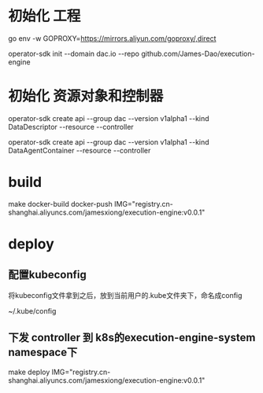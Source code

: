 
# 初始化 工程

go env -w GOPROXY=https://mirrors.aliyun.com/goproxy/,direct

operator-sdk init --domain dac.io --repo github.com/James-Dao/execution-engine


# 初始化 资源对象和控制器

operator-sdk create api --group dac --version v1alpha1 --kind DataDescriptor --resource --controller

operator-sdk create api --group dac --version v1alpha1 --kind DataAgentContainer --resource --controller




# build

make docker-build docker-push IMG="registry.cn-shanghai.aliyuncs.com/jamesxiong/execution-engine:v0.0.1"



# deploy

## 配置kubeconfig

将kubeconfig文件拿到之后，放到当前用户的.kube文件夹下，命名成config

~/.kube/config




## 下发 controller 到 k8s的execution-engine-system namespace下

make deploy IMG="registry.cn-shanghai.aliyuncs.com/jamesxiong/execution-engine:v0.0.1"